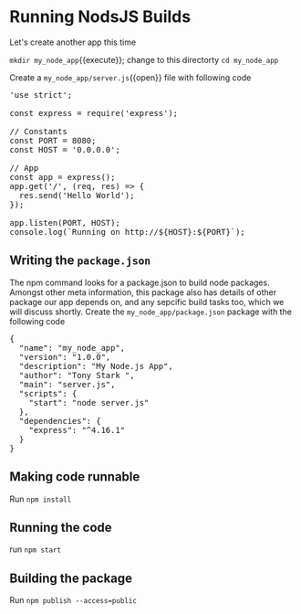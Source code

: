 # Running NodsJS Builds

Let's create another app this time

`mkdir my_node_app`{{execute}}; change to this directorty `cd my_node_app`

Create a `my_node_app/server.js`{{open}} file with following code

<pre class="file" data-filename="my_node_app/server.js" data-target="replace">
'use strict';

const express = require('express');

// Constants
const PORT = 8080;
const HOST = '0.0.0.0';

// App
const app = express();
app.get('/', (req, res) => {
  res.send('Hello World');
});

app.listen(PORT, HOST);
console.log(`Running on http://${HOST}:${PORT}`);
</pre>

## Writing the `package.json`

The npm command looks for a package.json to build node packages. Amongst other meta information, this package also has details of other package our app depends on, and any sepcific build tasks too, which we will discuss shortly. Create the `my_node_app/package.json` package with the following code

<pre class="file" data-filename="my_node_app/package.json" data-target="replace">
{
  "name": "my_node_app",
  "version": "1.0.0",
  "description": "My Node.js App",
  "author": "Tony Stark <tony.stark@marvel.com>",
  "main": "server.js",
  "scripts": {
    "start": "node server.js"
  },
  "dependencies": {
    "express": "^4.16.1"
  }
}
</pre>

## Making code runnable

Run `npm install`

## Running the code 

run `npm start`

## Building the package

Run `npm publish --access=public`